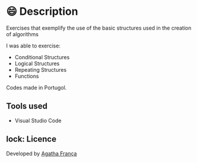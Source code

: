 # :smile: Description
Exercises that exemplify the use of the basic structures used in the creation of algorithms

I was able to exercise:
- Conditional Structures
- Logical Structures
- Repeating Structures
- Functions

Codes made in Portugol.

## Tools used
- Visual Studio Code

## lock: Licence

Developed by <a href="https://www.linkedin.com/in/agatha-f-1210841ba/" target="_blank" title="My LinkedIn">Agatha França</a>
